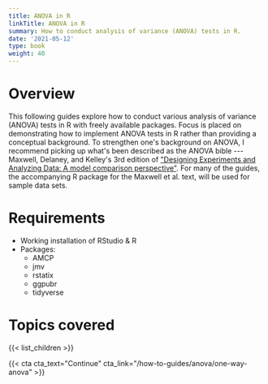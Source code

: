 ```yaml
---
title: ANOVA in R
linkTitle: ANOVA in R
summary: How to conduct analysis of variance (ANOVA) tests in R.
date: '2021-05-12'
type: book
weight: 40
---
```


<!--
{{< toc hide_on="xl" >}}
-->

# Overview
This following guides explore how to conduct various analysis of variance (ANOVA) tests in R with freely available packages. Focus is placed on demonstrating how to implement ANOVA tests in R rather than providing a conceptual background. To strengthen one's background on ANOVA, I recommend picking up what's been described as the ANOVA bible --- Maxwell, Delaney, and Kelley's 3rd edition of ["Designing Experiments and Analyzing Data: A model comparison perspective"](https://designingexperiments.com/). For many of the guides, the accompanying R package for the Maxwell et al. text, will be used for sample data sets. 

# Requirements
- Working installation of RStudio & R
- Packages:
  - AMCP 
  - jmv 
  - rstatix
  - ggpubr
  - tidyverse

# Topics covered
{{< list_children >}}

<!-- ## Meet your instructor
{{< mention "admin" >}}

## FAQs
{{< spoiler text="Are there prerequisites?" >}}
There are no prequisites, but a background in upper division or graduate level statistics will come in handy.
{{< /spoiler >}}

{{< spoiler text="How often do the courses run?" >}}
Continuously, at your own pace.
{{< /spoiler >}}

-->

{{< cta cta_text="Continue" cta_link="/how-to-guides/anova/one-way-anova" >}}

